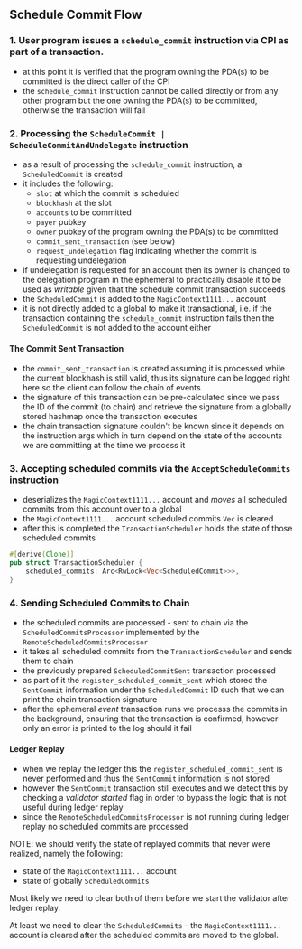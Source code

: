 ## Schedule Commit Flow

### 1. User program issues a `schedule_commit` instruction via CPI as part of a transaction.

- at this point it is verified that the program owning the PDA(s) to be committed is the direct
  caller of the CPI
- the `schedule_commit` instruction cannot be called directly or from any other program but the
  one owning the PDA(s) to be committed, otherwise the transaction will fail

### 2. Processing the `ScheduleCommit | ScheduleCommitAndUndelegate` instruction

- as a result of processing the `schedule_commit` instruction, a `ScheduledCommit` is created
- it includes the following:
  - `slot` at which the commit is scheduled
  - `blockhash` at the slot
  - `accounts` to be committed
  - `payer` pubkey
  - `owner` pubkey of the program owning the PDA(s) to be committed
  - `commit_sent_transaction` (see below)
  - `request_undelegation` flag indicating whether the commit is requesting undelegation
- if undelegation is requested for an account then its owner is changed to the delegation
program in the ephemeral to practically disable it to be used as _writable_ given that the
schedule commit transaction succeeds
- the `ScheduledCommit` is added to the `MagicContext1111...` account
- it is not directly added to a global to make it transactional, i.e. if the transaction
containing the `schedule_commit` instruction fails then the `ScheduledCommit` is not added to
the account either

#### The Commit Sent Transaction

- the `commit_sent_transaction` is created assuming it is processed while the current blockhash
  is still valid, thus its signature can be logged right here so the client can follow the
chain of events
- the signature of this transaction can be pre-calculated since we pass the ID of the commit
(to chain) and retrieve the signature from a globally stored hashmap once the transaction
executes
- the chain transaction signature couldn't be known since it depends on the instruction args
which in turn depend on the state of the accounts we are committing at the time we process it


### 3. Accepting scheduled commits via the `AcceptScheduleCommits` instruction

- deserializes the `MagicContext1111...` account and _moves_ all scheduled commits from this
account over to a global
- the `MagicContext1111...` account scheduled commits `Vec` is cleared
- after this is completed the `TransactionScheduler` holds the state of those scheduled commits

```rs
#[derive(Clone)]
pub struct TransactionScheduler {
    scheduled_commits: Arc<RwLock<Vec<ScheduledCommit>>>,
}
```

### 4. Sending Scheduled Commits to Chain

- the scheduled commits are processed - sent to chain via the `ScheduledCommitsProcessor`
implemented by the `RemoteScheduledCommitsProcessor`
- it takes all scheduled commits from the `TransactionScheduler` and sends them to chain
- the previously prepared `ScheduledCommitSent` transaction processed
- as part of it the `register_scheduled_commit_sent` which stored the `SentCommit` information
  under the `ScheduledCommit` ID such that we can print the chain transaction signature
- after the ephemeral _event_ transaction runs we processs the commits in the background,
ensuring that the transaction is confirmed, however only an error is printed to the log should
it fail

#### Ledger Replay

- when we replay the ledger this the `register_scheduled_commit_sent` is never performed and
thus the `SentCommit` information is not stored
- however the `SentCommit` transaction still executes and we detect this by checking a
_validator started_ flag in order to bypass the logic that is not useful during ledger replay
- since the `RemoteScheduledCommitsProcessor` is not running during ledger replay no scheduled
  commits are processed

NOTE: we should verify the state of replayed commits that never were realized, namely the
following:

- state of the `MagicContext1111...` account
- state of globally `ScheduledCommits`

Most likely we need to clear both of them before we start the validator after ledger replay.

At least we need to clear the `ScheduledCommits` - the `MagicContext1111...` account is
cleared after the scheduled commits are moved to the global.
